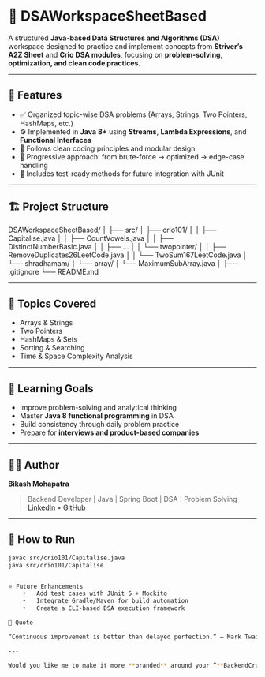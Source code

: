 # 🧠 DSAWorkspaceSheetBased

A structured **Java-based Data Structures and Algorithms (DSA)** workspace designed to practice and implement concepts from **Striver’s A2Z Sheet** and **Crio DSA modules**, focusing on **problem-solving, optimization, and clean code practices**.

---

## 🚀 Features
- ✅ Organized topic-wise DSA problems (Arrays, Strings, Two Pointers, HashMaps, etc.)
- ⚙️ Implemented in **Java 8+** using **Streams**, **Lambda Expressions**, and **Functional Interfaces**
- 🧩 Follows clean coding principles and modular design
- 🧠 Progressive approach: from brute-force → optimized → edge-case handling
- 🧪 Includes test-ready methods for future integration with JUnit

---

## 🏗️ Project Structure

DSAWorkspaceSheetBased/
│
├── src/
│   ├── crio101/
│   │   ├── Capitalise.java
│   │   ├── CountVowels.java
│   │   ├── DistinctNumberBasic.java
│   │   ├── …
│   │   └── twopointer/
│   │       ├── RemoveDuplicates26LeetCode.java
│   │       └── TwoSum167LeetCode.java
│   └── shradhamam/
│       └── array/
│           └── MaximumSubArray.java
│
├── .gitignore
└── README.md


---

## 🧩 Topics Covered
- Arrays & Strings  
- Two Pointers  
- HashMaps & Sets  
- Sorting & Searching  
- Time & Space Complexity Analysis  

---

## 🧠 Learning Goals
- Improve problem-solving and analytical thinking  
- Master **Java 8 functional programming** in DSA  
- Build consistency through daily problem practice  
- Prepare for **interviews and product-based companies**

---

## 🧑‍💻 Author
**Bikash Mohapatra**  
> Backend Developer | Java | Spring Boot | DSA | Problem Solving  
> [LinkedIn](https://linkedin.com/in/bikashmohapatra) • [GitHub](https://github.com/bikashmohapatra)

---

## 🏁 How to Run
```bash
javac src/crio101/Capitalise.java
java src/crio101/Capitalise


⭐ Future Enhancements
	•	Add test cases with JUnit 5 + Mockito
	•	Integrate Gradle/Maven for build automation
	•	Create a CLI-based DSA execution framework

🌱 Quote

“Continuous improvement is better than delayed perfection.” — Mark Twain

---

Would you like me to make it more **branded** around your “**BackendCraftsman**” identity (with logo-style title, Korean proverb slogan, and personal tagline)? It’ll make your repo stand out professionally on GitHub.
